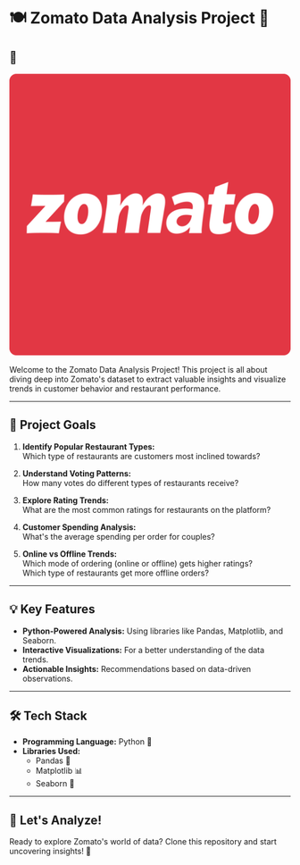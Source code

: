# 🍽️ Zomato Data Analysis Project 🚀

## 📸 
![Zomato Analysis](https://github.com/Jerin2004/Zomato-Data-Analysis---EDA/blob/main/Zomato_logo.png)


Welcome to the Zomato Data Analysis Project! This project is all about diving deep into Zomato's dataset to extract valuable insights and visualize trends in customer behavior and restaurant performance.

---

## 🎯 Project Goals
1. **Identify Popular Restaurant Types:**  
   Which type of restaurants are customers most inclined towards?
   
2. **Understand Voting Patterns:**  
   How many votes do different types of restaurants receive?

3. **Explore Rating Trends:**  
   What are the most common ratings for restaurants on the platform?

4. **Customer Spending Analysis:**  
   What's the average spending per order for couples?

5. **Online vs Offline Trends:**  
   Which mode of ordering (online or offline) gets higher ratings?  
   Which type of restaurants get more offline orders?

---

## 💡 Key Features
- **Python-Powered Analysis:** Using libraries like Pandas, Matplotlib, and Seaborn.
- **Interactive Visualizations:** For a better understanding of the data trends.
- **Actionable Insights:** Recommendations based on data-driven observations.

---

## 🛠️ Tech Stack
- **Programming Language:** Python 🐍
- **Libraries Used:**  
  - Pandas 📑  
  - Matplotlib 📊  
  - Seaborn 🎨  

---



## 🚀 Let's Analyze!
Ready to explore Zomato's world of data? Clone this repository and start uncovering insights! 🎉
